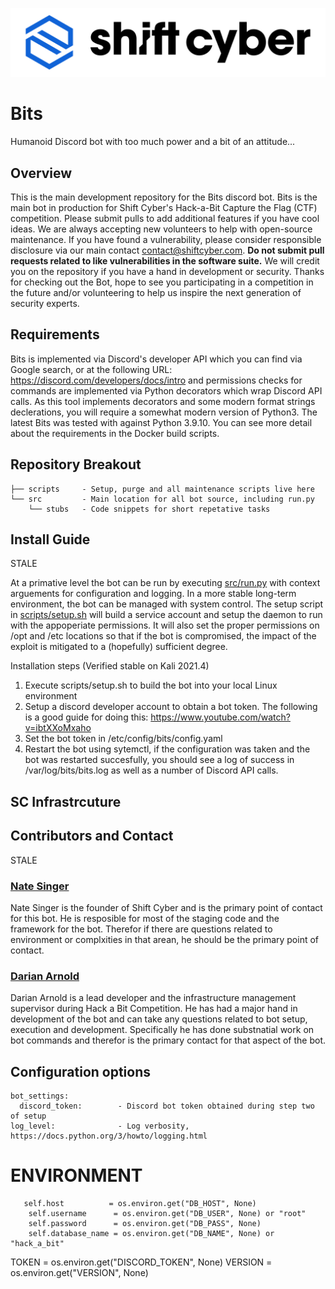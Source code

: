 ![SCYCA Logo](.rsrc/git-banner.png)
# Bits
Humanoid Discord bot with too much power and a bit of an attitude...

## Overview
This is the main development repository for the Bits discord bot. Bits is the main bot in production for Shift Cyber's Hack-a-Bit Capture the Flag (CTF) competition. Please submit pulls to add additional features if you have cool ideas. We are always accepting new volunteers to help with open-source maintenance. If you have found a vulnerability, please consider responsible disclosure via our main contact contact@shiftcyber.com. **Do not submit pull requests related to like vulnerabilities in the software suite.** We will credit you on the repository if you have a hand in development or security. Thanks for checking out the Bot, hope to see you participating in a competition in the future and/or volunteering to help us inspire the next generation of security experts.

## Requirements
Bits is implemented via Discord's developer API which you can find via Google search, or at the following URL: https://discord.com/developers/docs/intro and permissions checks for commands are implemented via Python decorators which wrap Discord API calls. As this tool implements decorators and some modern format strings declerations, you will require a somewhat modern version of Python3. The latest Bits was tested with against Python 3.9.10. You can see more detail about the requirements in the Docker build scripts.

## Repository Breakout
```
├── scripts     - Setup, purge and all maintenance scripts live here
└── src         - Main location for all bot source, including run.py
    └── stubs   - Code snippets for short repetative tasks
```

## Install Guide
STALE

At a primative level the bot can be run by executing [src/run.py](src/run.py) with context arguements for configuration and logging. In a more stable long-term environment, the bot can be managed with system control. The setup script in [scripts/setup.sh](scripts/setup.sh) will build a service account and setup the daemon to run with the appoperiate permissions. It will also set the proper permissions on /opt and /etc locations so that if the bot is compromised, the impact of the exploit is mitigated to a (hopefully) sufficient degree.

Installation steps (Verified stable on Kali 2021.4)
1. Execute scripts/setup.sh to build the bot into your local Linux environment
2. Setup a discord developer account to obtain a bot token. The following is a good guide for doing this: https://www.youtube.com/watch?v=ibtXXoMxaho
3. Set the bot token in /etc/config/bits/config.yaml
4. Restart the bot using sytemctl, if the configuration was taken and the bot was restarted succesfully, you should see a log of success in /var/log/bits/bits.log as well as a number of Discord API calls.


## SC Infrastrcuture


## Contributors and Contact
STALE

### [Nate Singer](discord://discordapp.com/users/523958300396748810)
Nate Singer is the founder of Shift Cyber and is the primary point of contact for this bot. He is resposible for most of the staging code and the framework for the bot. Therefor if there are questions related to environment or complxities in that arean, he should be the primary point of contact.


### [Darian Arnold](discord://discordapp.com/users/277500700496363521)
Darian Arnold is a lead developer and the infrastructure management supervisor during Hack a Bit Competition. He has had a major hand in development of the bot and can take any questions related to bot setup, execution and development. Specifically he has done substnatial work on bot commands and therefor is the primary contact for that aspect of the bot.

## Configuration options
```
bot_settings:
  discord_token:        - Discord bot token obtained during step two of setup
log_level:              - Log verbosity, https://docs.python.org/3/howto/logging.html
```


# ENVIRONMENT

       self.host          = os.environ.get("DB_HOST", None)
        self.username      = os.environ.get("DB_USER", None) or "root"
        self.password      = os.environ.get("DB_PASS", None)
        self.database_name = os.environ.get("DB_NAME", None) or "hack_a_bit"
        
TOKEN = os.environ.get("DISCORD_TOKEN", None)
VERSION = os.environ.get("VERSION", None)